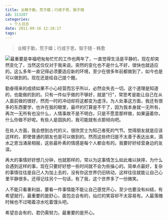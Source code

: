 ```yaml
---
title: 业精于勤，荒于嬉；行成于思，毁于随
id: 313207
categories:
  - 个人日志
date: 2011-09-16 12:18:17
tags:
---
```


> 业精于勤，荒于嬉；行成于思，毁于随 -  韩愈

![最重要是幸福吧](http://www.love4026.org/wp-content/uploads/2011/09/happy.jpg "最重要是幸福吧")匆匆忙忙的工作也两年了，一直觉得生活是平静的，现在却突然变化了，当然这仅仅对于我来说。突然的变化也不是什么不好，很快也就适应的。这么多年一直记得必须要适应新的环境，至少在很多年前都做到了，如今也是可以做到的。现在还是给自己提个醒。

勤奋得来的成绩如果不小心经营而忘乎所以，必然会失去一切。这个道理是知道的，也能做的到的。只有一件似乎做的不够好，就是"行"，常思考是能让自己在从人面前做的很好，然而一时的冲动却将这都变为虚浮。为人处事这方面，我还有很多的东西要学，也许在我的眼里，最坏的打算是不干了，因为我本身就一无所有，再次一无所有也没什么，人情事故不是不明白，只是不愿意那样做，如果逼着你，什么你做不好呢。有些人是固执的，我可能就有点那倾向吧。

在处人方面，我会想到古代的义，很欣赏士为知己者死的气节。觉得朋友就是应该这样的，即使普通的朋友也是可以做到的。然而这些终归是不太善于表达出来，滴水之恩当涌泉相报，这些最朴素的情感是每个人都会有的。我要好好经营身边的友谊。

再大的事情好好想几分钟，也就那样的，常以为这事情怎么如此难以抉择，为什么会遇到这样的事，现在只要好好想一些时间就不会为些操心的。简单点最好，复杂的事情往往是自己人为加上去的，没有你这世界仍旧转动，这样往往就能让自己心里平静很多。还得记往另个一句话，有了我，这个世界多了一份微笑。

人不能只看重利益，要看一件事情能不能让自己感觉开心，至少也要没有纠结，有希望就行。最重要的是舒心，面包总会有的，灿烂的笑容却不太容易有。人最落魄时候也不过喝着凉水吃着馒头吧。

希望总会有的，君仍需努力。最重要的是开心。